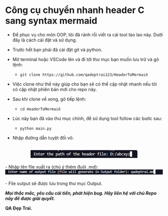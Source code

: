 # Công cụ chuyển nhanh header C sang syntax mermaid

- Để phục vụ cho môn OOP, tôi đã rảnh rỗi viết ra cái tool tào lao này. Dưới đây là cách cài đặt và sử dụng.

- Trước hết bạn phải đã cài đặt git và python.

- Mở terminal hoặc VSCode lên và đi tới thư mục bạn muốn lưu trữ và gõ lệnh:

    - `git clone https://github.com/qadeptrai123/HeaderToMermaid`

- Việc clone như thế này giúp cho bạn sẽ có thể cập nhật nhanh nếu tôi có cập nhật phiên bản mới cho repo này.
- Sau khi clone về xong, gõ tiếp lệnh:
    - `cd HeaderToMermaid`
- Lúc này bạn đã vào thư mục chính, để sử dụng tool follow các bước sau: 
    - `python main.py`
- Nhập đường dẫn tuyệt đối vô:

<br>
<div style="text-align: center;">
    <img src="./Asset/1.png">
</div>
<br>
- Nhập tên file xuất ra (chú ý thêm đuôi .md):

<br>
<div style="text-align: center;">
    <img src="./Asset/2.png">
</div>
<br>
- File output sẽ được lưu trong thư mục Output.

<br>

***Mọi thắc mắc, yêu cầu cải tiến, phát hiện bug. Hãy liên hệ với chủ Repo này để được giải quyết.***

**QA Đẹp Trai.**